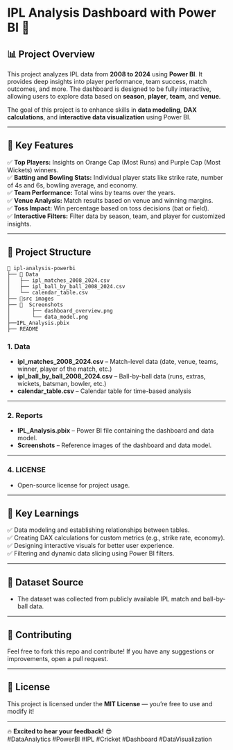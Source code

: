 
# IPL Analysis Dashboard with Power BI 🏏

## 📊 Project Overview
This project analyzes IPL data from **2008 to 2024** using **Power BI**. It provides deep insights into player performance, team success, match outcomes, and more. The dashboard is designed to be fully interactive, allowing users to explore data based on **season**, **player**, **team**, and **venue**.  

The goal of this project is to enhance skills in **data modeling**, **DAX calculations**, and **interactive data visualization** using Power BI.  

---

## 🚀 Key Features
✅ **Top Players:** Insights on Orange Cap (Most Runs) and Purple Cap (Most Wickets) winners.  
✅ **Batting and Bowling Stats:** Individual player stats like strike rate, number of 4s and 6s, bowling average, and economy.  
✅ **Team Performance:** Total wins by teams over the years.  
✅ **Venue Analysis:** Match results based on venue and winning margins.  
✅ **Toss Impact:** Win percentage based on toss decisions (bat or field).  
✅ **Interactive Filters:** Filter data by season, team, and player for customized insights.  

---

## 📂 Project Structure
```
📂 ipl-analysis-powerbi  
├── 📂 Data  
│   ├── ipl_matches_2008_2024.csv  
│   ├── ipl_ball_by_ball_2008_2024.csv  
│   └── calendar_table.csv
├── 📂src images
├── 📂  Screenshots  
│       ├── dashboard_overview.png  
│       └── data_model.png  
├──IPL_Analysis.pbix
├── README 
```

### **1. Data**
- **ipl_matches_2008_2024.csv** – Match-level data (date, venue, teams, winner, player of the match, etc.)  
- **ipl_ball_by_ball_2008_2024.csv** – Ball-by-ball data (runs, extras, wickets, batsman, bowler, etc.)  
- **calendar_table.csv** – Calendar table for time-based analysis  

---

### **2. Reports**
- **IPL_Analysis.pbix** – Power BI file containing the dashboard and data model.  
- **Screenshots** – Reference images of the dashboard and data model.  

---


### **4. LICENSE**
- Open-source license for project usage.  

---


## 🧠 **Key Learnings**
✅ Data modeling and establishing relationships between tables.  
✅ Creating DAX calculations for custom metrics (e.g., strike rate, economy).  
✅ Designing interactive visuals for better user experience.  
✅ Filtering and dynamic data slicing using Power BI filters.  

---

## 📂 **Dataset Source**
- The dataset was collected from publicly available IPL match and ball-by-ball data.  

---

## 🤝 Contributing
Feel free to fork this repo and contribute! If you have any suggestions or improvements, open a pull request.  

---

## 📄 License
This project is licensed under the **MIT License** — you’re free to use and modify it!  

---

🔥 **Excited to hear your feedback!** 😎  
#DataAnalytics #PowerBI #IPL #Cricket #Dashboard #DataVisualization  
